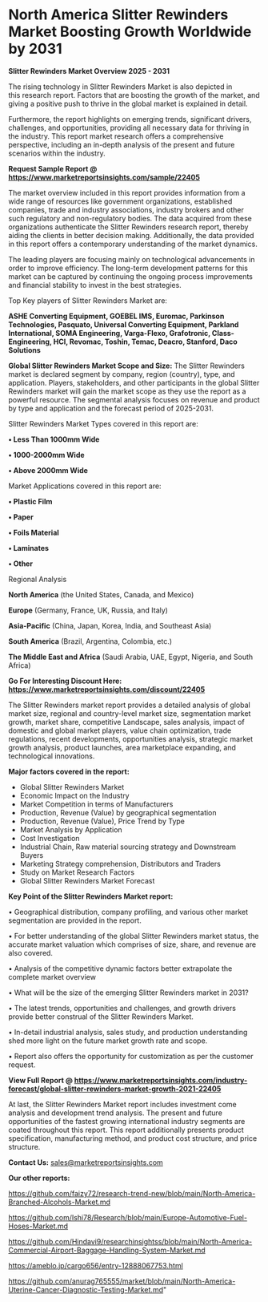 # North America Slitter Rewinders Market Boosting Growth Worldwide by 2031

<Strong> Slitter Rewinders Market Overview 2025 - 2031</strong>

The rising technology in Slitter Rewinders Market is also depicted in this research report. Factors that are boosting the growth of the market, and giving a positive push to thrive in the global market is explained in detail.

Furthermore, the report highlights on emerging trends, significant drivers, challenges, and opportunities, providing all necessary data for thriving in the industry. This report market research offers a comprehensive perspective, including an in-depth analysis of the present and future scenarios within the industry.

<strong>Request Sample Report @ <a href=https://www.marketreportsinsights.com/sample/22405>https://www.marketreportsinsights.com/sample/22405</a></strong>

The market overview included in this report provides information from a wide range of resources like government organizations, established companies, trade and industry associations, industry brokers and other such regulatory and non-regulatory bodies. The data acquired from these organizations authenticate the Slitter Rewinders research report, thereby aiding the clients in better decision making. Additionally, the data provided in this report offers a contemporary understanding of the market dynamics.

The leading players are focusing mainly on technological advancements in order to improve efficiency. The long-term development patterns for this market can be captured by continuing the ongoing process improvements and financial stability to invest in the best strategies.

Top Key players of Slitter Rewinders Market are:

<strong>ASHE Converting Equipment, GOEBEL IMS, Euromac, Parkinson Technologies, Pasquato, Universal Converting Equipment, Parkland International, SOMA Engineering, Varga-Flexo, Grafotronic, Class-Engineering, HCI, Revomac, Toshin, Temac, Deacro, Stanford, Daco Solutions</strong>

<strong><b>Global Slitter Rewinders Market Scope and Size:</b></strong>
The Slitter Rewinders market is declared segment by company, region (country), type, and application. Players, stakeholders, and other participants in the global Slitter Rewinders market will gain the market scope as they use the report as a powerful resource. The segmental analysis focuses on revenue and product by type and application and the forecast period of 2025-2031.

Slitter Rewinders Market Types covered in this report are:

<strong>• Less Than 1000mm Wide

• 1000-2000mm Wide

• Above 2000mm Wide</strong>

Market Applications covered in this report are:

<strong>• Plastic Film

• Paper

• Foils Material

• Laminates

• Other</strong> 

Regional Analysis

<strong>North America</strong> (the United States, Canada, and Mexico)

<strong>Europe</strong> (Germany, France, UK, Russia, and Italy)

<strong>Asia-Pacific</strong> (China, Japan, Korea, India, and Southeast Asia)

<strong>South America</strong> (Brazil, Argentina, Colombia, etc.)

<strong>The Middle East and Africa</strong> (Saudi Arabia, UAE, Egypt, Nigeria, and South Africa)

<strong>Go For Interesting Discount Here: <a href=https://www.marketreportsinsights.com/discount/22405>https://www.marketreportsinsights.com/discount/22405</a></strong>

The Slitter Rewinders market report provides a detailed analysis of global market size, regional and country-level market size, segmentation market growth, market share, competitive Landscape, sales analysis, impact of domestic and global market players, value chain optimization, trade regulations, recent developments, opportunities analysis, strategic market growth analysis, product launches, area marketplace expanding, and technological innovations.

<strong><b>Major factors covered in the report:</b></strong>
<ul>
  <li>Global Slitter Rewinders Market </li>
  <li>Economic Impact on the Industry</li>
  <li>Market Competition in terms of Manufacturers</li>
  <li>Production, Revenue (Value) by geographical segmentation</li>
  <li>Production, Revenue (Value), Price Trend by Type</li>
  <li>Market Analysis by Application</li>
  <li>Cost Investigation</li>
  <li>Industrial Chain, Raw material sourcing strategy and Downstream Buyers</li>
  <li>Marketing Strategy comprehension, Distributors and Traders</li>
  <li>Study on Market Research Factors</li>
  <li>Global Slitter Rewinders Market Forecast</li>
</ul>

<strong><b>Key Point of the Slitter Rewinders Market report:</b></strong>

• Geographical distribution, company profiling, and various other market segmentation are provided in the report.

• For better understanding of the global Slitter Rewinders market status, the accurate market valuation which comprises of size, share, and revenue are also covered.

• Analysis of the competitive dynamic factors better extrapolate the complete market overview

• What will be the size of the emerging Slitter Rewinders market in 2031?

• The latest trends, opportunities and challenges, and growth drivers provide better construal of the Slitter Rewinders Market.

• In-detail industrial analysis, sales study, and production understanding shed more light on the future market growth rate and scope.

• Report also offers the opportunity for customization as per the customer request.

<strong><b>View Full Report @ <a href=https://www.marketreportsinsights.com/industry-forecast/global-slitter-rewinders-market-growth-2021-22405>https://www.marketreportsinsights.com/industry-forecast/global-slitter-rewinders-market-growth-2021-22405</a></b></strong>


At last, the Slitter Rewinders Market report includes investment come analysis and development trend analysis. The present and future opportunities of the fastest growing international industry segments are coated throughout this report. This report additionally presents product specification, manufacturing method, and product cost structure, and price structure.

<strong>Contact Us:</strong>
sales@marketreportsinsights.com

<strong>Our other reports:</strong>

<a href=https://github.com/faizy72/research-trend-new/blob/main/North-America-Branched-Alcohols-Market.md>https://github.com/faizy72/research-trend-new/blob/main/North-America-Branched-Alcohols-Market.md</a>

<a href=https://github.com/Ishi78/Research/blob/main/Europe-Automotive-Fuel-Hoses-Market.md>https://github.com/Ishi78/Research/blob/main/Europe-Automotive-Fuel-Hoses-Market.md</a>

<a href=https://github.com/Hindavi9/researchinsightss/blob/main/North-America-Commercial-Airport-Baggage-Handling-System-Market.md>https://github.com/Hindavi9/researchinsightss/blob/main/North-America-Commercial-Airport-Baggage-Handling-System-Market.md</a>

<a href=https://ameblo.jp/cargo656/entry-12888067753.html>https://ameblo.jp/cargo656/entry-12888067753.html</a>

<a href=https://github.com/anurag765555/market/blob/main/North-America-Uterine-Cancer-Diagnostic-Testing-Market.md>https://github.com/anurag765555/market/blob/main/North-America-Uterine-Cancer-Diagnostic-Testing-Market.md</a>"
